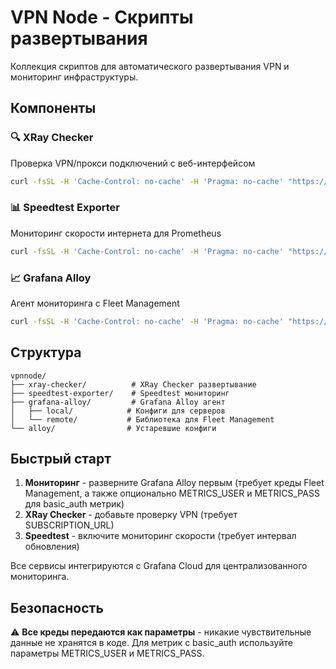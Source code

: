 # VPN Node - Скрипты развертывания

Коллекция скриптов для автоматического развертывания VPN и мониторинг инфраструктуры.

## Компоненты

### 🔍 XRay Checker
Проверка VPN/прокси подключений с веб-интерфейсом
```bash
curl -fsSL -H 'Cache-Control: no-cache' -H 'Pragma: no-cache' "https://raw.githubusercontent.com/Beniamiiin/vpnnode/refs/heads/master/xray-checker/run.sh?nocache=$(uuidgen)" | bash -s {SUBSCRIPTION_URL}
```

### 📊 Speedtest Exporter  
Мониторинг скорости интернета для Prometheus
```bash
curl -fsSL -H 'Cache-Control: no-cache' -H 'Pragma: no-cache' "https://raw.githubusercontent.com/Beniamiiin/vpnnode/refs/heads/master/speedtest-exporter/run.sh?nocache=$(uuidgen)" | bash -s {UPDATE_INTERVAL} {SERVER_IDS}
```

### 📈 Grafana Alloy
Агент мониторинга с Fleet Management
```bash
curl -fsSL -H 'Cache-Control: no-cache' -H 'Pragma: no-cache' "https://raw.githubusercontent.com/Beniamiiin/vpnnode/refs/heads/master/grafana-alloy/run.sh?nocache=$(uuidgen)" | sudo bash -s {FLEET_URL} {FLEET_USERNAME} {FLEET_PASSWORD} {METRICS_USER} {METRICS_PASS}
```

## Структура

```
vpnnode/
├── xray-checker/          # XRay Checker развертывание
├── speedtest-exporter/    # Speedtest мониторинг  
├── grafana-alloy/         # Grafana Alloy агент
│   ├── local/            # Конфиги для серверов
│   └── remote/           # Библиотека для Fleet Management
└── alloy/                # Устаревшие конфиги
```

## Быстрый старт

1. **Мониторинг** - разверните Grafana Alloy первым (требует креды Fleet Management, а также опционально METRICS_USER и METRICS_PASS для basic_auth метрик)
2. **XRay Checker** - добавьте проверку VPN (требует SUBSCRIPTION_URL)
3. **Speedtest** - включите мониторинг скорости (требует интервал обновления)

Все сервисы интегрируются с Grafana Cloud для централизованного мониторинга.

## Безопасность

⚠️ **Все креды передаются как параметры** - никакие чувствительные данные не хранятся в коде. Для метрик с basic_auth используйте параметры METRICS_USER и METRICS_PASS.
